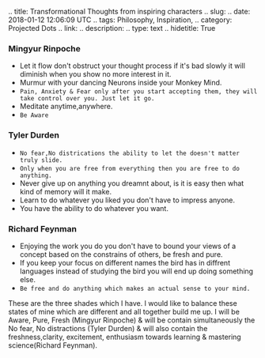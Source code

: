 
.. title: Transformational Thoughts from inspiring characters
.. slug: 
.. date: 2018-01-12 12:06:09 UTC
.. tags: Philosophy, Inspiration,
.. category: Projected Dots
.. link: 
.. description: 
.. type: text
.. hidetitle: True

### Mingyur Rinpoche

* Let it flow don't obstruct your thought process if it's bad slowly it will diminish when you show no more interest in it.
* Murmur with your dancing Neurons inside your Monkey Mind.
* `Pain, Anxiety & Fear only after you start accepting them, they will take control over you. Just let it go.`
* Meditate anytime,anywhere.
* `Be Aware`

### Tyler Durden

* `No fear,No districations the ability to let the doesn't matter truly slide.`
* `Only when you are free from everything then you are free to do anything.`
* Never give up on anything you dreamnt about, is it is easy then what kind of memory will it make.
* Learn to do whatever you liked you don't have to impress anyone.
* You have the ability to do whatever you want.

### Richard Feynman

* Enjoying the work you do you don't have to bound your views of a concept based on the constrains of others, be fresh and pure.
* If you keep your focus on different names the bird has in diffrent languages instead of studying the bird you will end up doing something else.
* `Be free and do anything which makes an actual sense to your mind.`


These are the three shades which I have. I would like to balance these states of mine which are different and all together build me up. I will be Aware, Pure, Fresh (Mingyur Rinpoche) & will be contain simultaneously the No fear, No distractions (Tyler Durden) & will also contain the freshness,clarity, excitement, enthusiasm towards learning & mastering science(Richard Feynman). 
